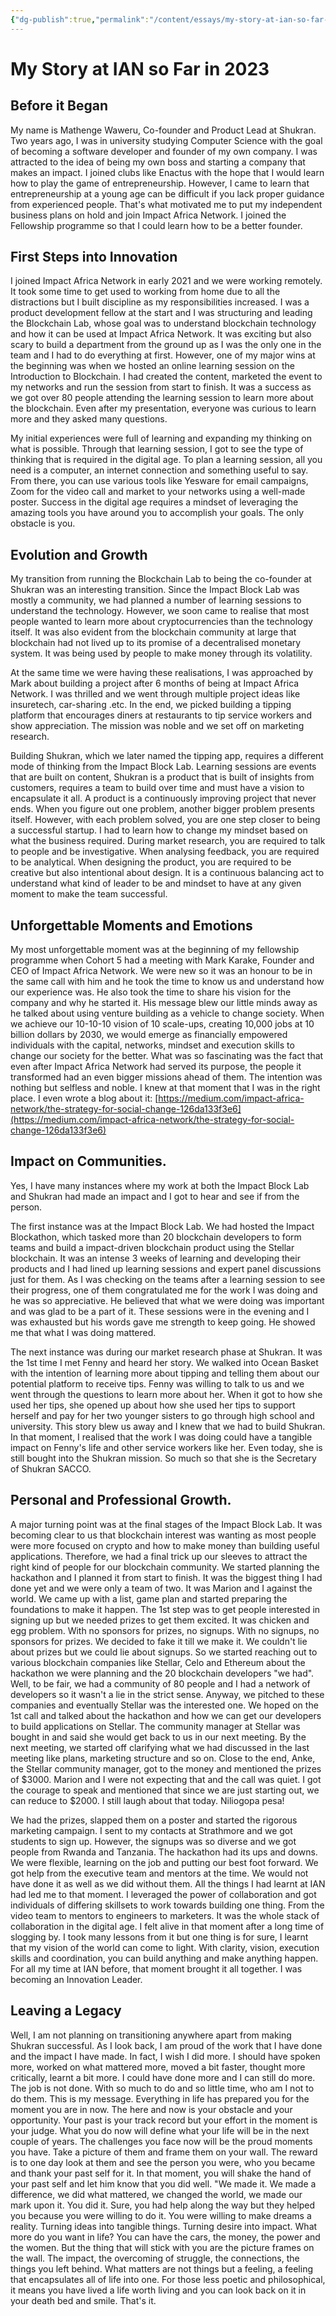 ```yaml
---
{"dg-publish":true,"permalink":"/content/essays/my-story-at-ian-so-far-2023/","noteIcon":"2"}
---
```


# My Story at IAN so Far in 2023

## Before it Began

My name is Mathenge Waweru, Co-founder and Product Lead at Shukran. Two years ago, I was in university studying Computer Science with the goal of becoming a software developer and founder of my own company. I was attracted to the idea of being my own boss and starting a company that makes an impact. I joined clubs like Enactus with the hope that I would learn how to play the game of entrepreneurship. However, I came to learn that entrepreneurship at a young age can be difficult if you lack proper guidance from experienced people. That's what motivated me to put my independent business plans on hold and join Impact Africa Network. I joined the Fellowship programme so that I could learn how to be a better founder.

## First Steps into Innovation

I joined Impact Africa Network in early 2021 and we were working remotely. It took some time to get used to working from home due to all the distractions but I built discipline as my responsibilities increased. I was a product development fellow at the start and I was structuring and leading the Blockchain Lab, whose goal was to understand blockchain technology and how it can be used at Impact Africa Network. It was exciting but also scary to build a department from the ground up as I was the only one in the team and I had to do everything at first. However, one of my major wins at the beginning was when we hosted an online learning session on the Introduction to Blockchain. I had created the content, marketed the event to my networks and run the session from start to finish. It was a success as we got over 80 people attending the learning session to learn more about the blockchain. Even after my presentation, everyone was curious to learn more and they asked many questions.  
  
My initial experiences were full of learning and expanding my thinking on what is possible. Through that learning session, I got to see the type of thinking that is required in the digital age. To plan a learning session, all you need is a computer, an internet connection and something useful to say. From there, you can use various tools like Yesware for email campaigns, Zoom for the video call and market to your networks using a well-made poster. Success in the digital age requires a mindset of leveraging the amazing tools you have around you to accomplish your goals. The only obstacle is you.

## Evolution and Growth

My transition from running the Blockchain Lab to being the co-founder at Shukran was an interesting transition. Since the Impact Block Lab was mostly a community, we had planned a number of learning sessions to understand the technology. However, we soon came to realise that most people wanted to learn more about cryptocurrencies than the technology itself. It was also evident from the blockchain community at large that blockchain had not lived up to its promise of a decentralised monetary system. It was being used by people to make money through its volatility.  
  
At the same time we were having these realisations, I was approached by Mark about building a project after 6 months of being at Impact Africa Network. I was thrilled and we went through multiple project ideas like insuretech, car-sharing .etc. In the end, we picked building a tipping platform that encourages diners at restaurants to tip service workers and show appreciation. The mission was noble and we set off on marketing research.  
  
Building Shukran, which we later named the tipping app, requires a different mode of thinking from the Impact Block Lab. Learning sessions are events that are built on content, Shukran is a product that is built of insights from customers, requires a team to build over time and must have a vision to encapsulate it all. A product is a continuously improving project that never ends. When you figure out one problem, another bigger problem presents itself. However, with each problem solved, you are one step closer to being a successful startup. I had to learn how to change my mindset based on what the business required. During market research, you are required to talk to people and be investigative. When analysing feedback, you are required to be analytical. When designing the product, you are required to be creative but also intentional about design. It is a continuous balancing act to understand what kind of leader to be and mindset to have at any given moment to make the team successful.

## Unforgettable Moments and Emotions

My most unforgettable moment was at the beginning of my fellowship programme when Cohort 5 had a meeting with Mark Karake, Founder and CEO of Impact Africa Network. We were new so it was an honour to be in the same call with him and he took the time to know us and understand how our experience was. He also took the time to share his vision for the company and why he started it. His message blew our little minds away as he talked about using venture building as a vehicle to change society. When we achieve our 10-10-10 vision of 10 scale-ups, creating 10,000 jobs at 10 billion dollars by 2030, we would emerge as financially empowered individuals with the capital, networks, mindset and execution skills to change our society for the better. What was so fascinating was the fact that even after Impact Africa Network had served its purpose, the people it transformed had an even bigger missions ahead of them. The intention was nothing but selfless and noble. I knew at that moment that I was in the right place. I even wrote a blog about it: [https://medium.com/impact-africa-network/the-strategy-for-social-change-126da133f3e6](https://medium.com/impact-africa-network/the-strategy-for-social-change-126da133f3e6)

## Impact on Communities.

Yes, I have many instances where my work at both the Impact Block Lab and Shukran had made an impact and I got to hear and see if from the person.  
  
The first instance was at the Impact Block Lab. We had hosted the Impact Blockathon, which tasked more than 20 blockchain developers to form teams and build a impact-driven blockchain product using the Stellar blockchain. It was an intense 3 weeks of learning and developing their products and I had lined up learning sessions and expert panel discussions just for them. As I was checking on the teams after a learning session to see their progress, one of them congratulated me for the work I was doing and he was so appreciative. He believed that what we were doing was important and was glad to be a part of it. These sessions were in the evening and I was exhausted but his words gave me strength to keep going. He showed me that what I was doing mattered.  
  
The next instance was during our market research phase at Shukran. It was the 1st time I met Fenny and heard her story. We walked into Ocean Basket with the intention of learning more about tipping and telling them about our potential platform to receive tips. Fenny was willing to talk to us and we went through the questions to learn more about her. When it got to how she used her tips, she opened up about how she used her tips to support herself and pay for her two younger sisters to go through high school and university. This story blew us away and I knew that we had to build Shukran. In that moment, I realised that the work I was doing could have a tangible impact on Fenny's life and other service workers like her. Even today, she is still bought into the Shukran mission. So much so that she is the Secretary of Shukran SACCO.

## Personal and Professional Growth.

A major turning point was at the final stages of the Impact Block Lab. It was becoming clear to us that blockchain interest was wanting as most people were more focused on crypto and how to make money than building useful applications. Therefore, we had a final trick up our sleeves to attract the right kind of people for our blockchain community. We started planning the hackathon and I planned it from start to finish. It was the biggest thing I had done yet and we were only a team of two. It was Marion and I against the world. We came up with a list, game plan and started preparing the foundations to make it happen. The 1st step was to get people interested in signing up but we needed prizes to get them excited. It was chicken and egg problem. With no sponsors for prizes, no signups. With no signups, no sponsors for prizes. We decided to fake it till we make it. We couldn't lie about prizes but we could lie about signups. So we started reaching out to various blockchain companies like Stellar, Celo and Ethereum about the hackathon we were planning and the 20 blockchain developers "we had". Well, to be fair, we had a community of 80 people and I had a network of developers so it wasn't a lie in the strict sense. Anyway, we pitched to these companies and eventually Stellar was the interested one. We hoped on the 1st call and talked about the hackathon and how we can get our developers to build applications on Stellar. The community manager at Stellar was bought in and said she would get back to us in our next meeting. By the next meeting, we started off clarifying what we had discussed in the last meeting like plans, marketing structure and so on. Close to the end, Anke, the Stellar community manager, got to the money and mentioned the prizes of $3000. Marion and I were not expecting that and the call was quiet. I got the courage to speak and mentioned that since we are just starting out, we can reduce to $2000. I still laugh about that today. Niliogopa pesa!  
  
We had the prizes, slapped them on a poster and started the rigorous marketing campaign. I sent to my contacts at Strathmore and we got students to sign up. However, the signups was so diverse and we got people from Rwanda and Tanzania. The hackathon had its ups and downs. We were flexible, learning on the job and putting our best foot forward. We got help from the executive team and mentors at the time. We would not have done it as well as we did without them. All the things I had learnt at IAN had led me to that moment. I leveraged the power of collaboration and got individuals of differing skillsets to work towards building one thing. From the video team to mentors to engineers to marketers. It was the whole stack of collaboration in the digital age. I felt alive in that moment after a long time of slogging by. I took many lessons from it but one thing is for sure, I learnt that my vision of the world can come to light. With clarity, vision, execution skills and coordination, you can build anything and make anything happen. For all my time at IAN before, that moment brought it all together. I was becoming an Innovation Leader.

## Leaving a Legacy

Well, I am not planning on transitioning anywhere apart from making Shukran successful. As I look back, I am proud of the work that I have done and the impact I have made. In fact, I wish I did more. I should have spoken more, worked on what mattered more, moved a bit faster, thought more critically, learnt a bit more. I could have done more and I can still do more. The job is not done. With so much to do and so little time, who am I not to do them. This is my message. Everything in life has prepared you for the moment you are in now. The here and now is your obstacle and your opportunity. Your past is your track record but your effort in the moment is your judge. What you do now will define what your life will be in the next couple of years. The challenges you face now will be the proud moments you have. Take a picture of them and frame them on your wall. The reward is to one day look at them and see the person you were, who you became and thank your past self for it. In that moment, you will shake the hand of your past self and let him know that you did well. "We made it. We made a difference, we did what mattered, we changed the world, we made our mark upon it. You did it. Sure, you had help along the way but they helped you because you were willing to do it. You were willing to make dreams a reality. Turning ideas into tangible things. Turning desire into impact. What more do you want in life? You can have the cars, the money, the power and the women. But the thing that will stick with you are the picture frames on the wall. The impact, the overcoming of struggle, the connections, the things you left behind. What matters are not things but a feeling, a feeling that encapsulates all of life into one. For those less poetic and philosophical, it means you have lived a life worth living and you can look back on it in your death bed and smile. That's it.
